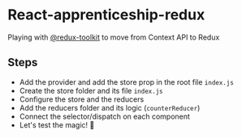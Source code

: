 # React-apprenticeship-redux
Playing with [@redux-toolkit](https://redux-toolkit.js.org/tutorials/quick-start
) to move from Context API to Redux

## Steps
- Add the provider and add the store prop in the root file `index.js`
- Create the store folder and its file `index.js`
- Configure the store and the reducers
- Add the reducers folder and its logic (`counterReducer`)
- Connect the selector/dispatch on each component
- Let's test the magic! 🎉 
